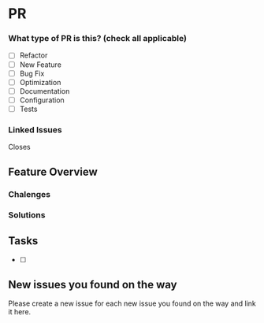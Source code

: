 # PR
### What type of PR is this? (check all applicable)
- [ ] Refactor
- [ ] New Feature
- [ ] Bug Fix
- [ ] Optimization
- [ ] Documentation
- [ ] Configuration
- [ ] Tests

### Linked Issues

Closes

## Feature Overview

<!-- Describe here what you are doing -->

### Chalenges

### Solutions

## Tasks

<!-- Please enter here what you have todo, and what you have done -->
- [ ]

## New issues you found on the way
Please create a new issue for each new issue you found on the way and link it here.
